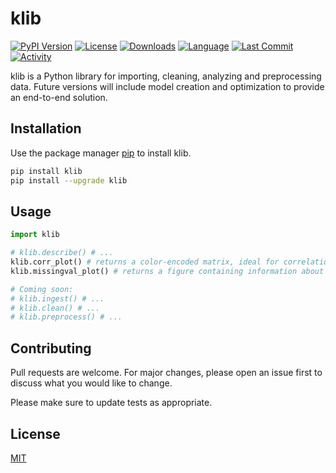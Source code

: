 # klib

[![PyPI Version](https://img.shields.io/pypi/v/klib)](https://pypi.org/project/klib/)
[![License](https://img.shields.io/pypi/l/klib)](https://github.com/akanz1/klib/blob/master/LICENSE)
[![Downloads](https://img.shields.io/pypi/dd/klib)](https://pypi.org/project/klib/)
[![Language](https://img.shields.io/github/languages/top/akanz1/klib)](https://pypi.org/project/klib/)
[![Last Commit](https://img.shields.io/github/last-commit/akanz1/klib)](https://pypi.org/project/klib/)
[![Activity](https://img.shields.io/github/commit-activity/m/akanz1/klib)](https://github.com/akanz1/klib)


klib is a Python library for importing, cleaning, analyzing and preprocessing data. Future versions will include model creation and optimization to provide an end-to-end solution.

## Installation

Use the package manager [pip](https://pip.pypa.io/en/stable/) to install klib.

```bash
pip install klib
pip install --upgrade klib
```

## Usage

```python
import klib

# klib.describe() # ...
klib.corr_plot() # returns a color-encoded matrix, ideal for correlations
klib.missingval_plot() # returns a figure containing information about missing values

# Coming soon:
# klib.ingest() # ...
# klib.clean() # ...
# klib.preprocess() # ...
```

## Contributing
Pull requests are welcome. For major changes, please open an issue first to discuss what you would like to change.

Please make sure to update tests as appropriate.

## License
[MIT](https://choosealicense.com/licenses/mit/)